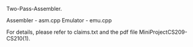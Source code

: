 Two-Pass-Assembler. 

Assembler - asm.cpp
Emulator - emu.cpp

For details, please refer to claims.txt and the pdf file MiniProjectCS209-CS210(1).
